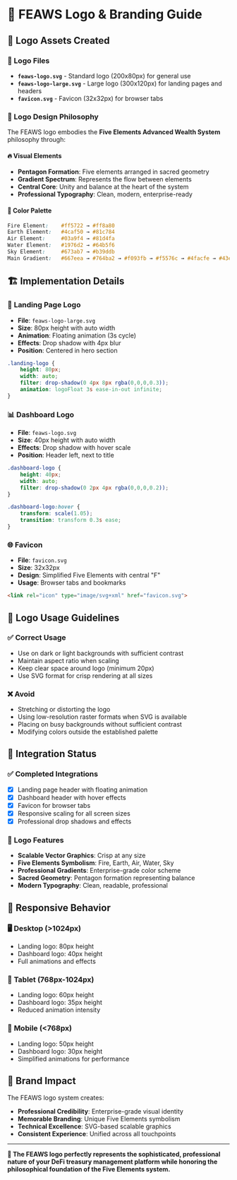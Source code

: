 # 🎨 FEAWS Logo & Branding Guide

## 🌟 Logo Assets Created

### 📁 Logo Files
- **`feaws-logo.svg`** - Standard logo (200x80px) for general use
- **`feaws-logo-large.svg`** - Large logo (300x120px) for landing pages and headers
- **`favicon.svg`** - Favicon (32x32px) for browser tabs

### 🎯 Logo Design Philosophy

The FEAWS logo embodies the **Five Elements Advanced Wealth System** philosophy through:

#### 🔥 **Visual Elements**
- **Pentagon Formation**: Five elements arranged in sacred geometry
- **Gradient Spectrum**: Represents the flow between elements
- **Central Core**: Unity and balance at the heart of the system
- **Professional Typography**: Clean, modern, enterprise-ready

#### 🌈 **Color Palette**
```css
Fire Element:    #ff5722 → #ff8a80
Earth Element:   #4caf50 → #81c784  
Air Element:     #03a9f4 → #81d4fa
Water Element:   #1976d2 → #64b5f6
Sky Element:     #673ab7 → #b39ddb
Main Gradient:   #667eea → #764ba2 → #f093fb → #f5576c → #4facfe → #43e97b
```

## 🏗️ Implementation Details

### 🎨 **Landing Page Logo**
- **File**: `feaws-logo-large.svg`
- **Size**: 80px height with auto width
- **Animation**: Floating animation (3s cycle)
- **Effects**: Drop shadow with 4px blur
- **Position**: Centered in hero section

```css
.landing-logo {
    height: 80px;
    width: auto;
    filter: drop-shadow(0 4px 8px rgba(0,0,0,0.3));
    animation: logoFloat 3s ease-in-out infinite;
}
```

### 📊 **Dashboard Logo**
- **File**: `feaws-logo.svg`
- **Size**: 40px height with auto width
- **Effects**: Drop shadow with hover scale
- **Position**: Header left, next to title

```css
.dashboard-logo {
    height: 40px;
    width: auto;
    filter: drop-shadow(0 2px 4px rgba(0,0,0,0.2));
}

.dashboard-logo:hover {
    transform: scale(1.05);
    transition: transform 0.3s ease;
}
```

### 🌐 **Favicon**
- **File**: `favicon.svg`
- **Size**: 32x32px
- **Design**: Simplified Five Elements with central "F"
- **Usage**: Browser tabs and bookmarks

```html
<link rel="icon" type="image/svg+xml" href="favicon.svg">
```

## 🎯 Logo Usage Guidelines

### ✅ **Correct Usage**
- Use on dark or light backgrounds with sufficient contrast
- Maintain aspect ratio when scaling
- Keep clear space around logo (minimum 20px)
- Use SVG format for crisp rendering at all sizes

### ❌ **Avoid**
- Stretching or distorting the logo
- Using low-resolution raster formats when SVG is available
- Placing on busy backgrounds without sufficient contrast
- Modifying colors outside the established palette

## 🚀 **Integration Status**

### ✅ **Completed Integrations**
- [x] Landing page header with floating animation
- [x] Dashboard header with hover effects
- [x] Favicon for browser tabs
- [x] Responsive scaling for all screen sizes
- [x] Professional drop shadows and effects

### 🎨 **Logo Features**
- **Scalable Vector Graphics**: Crisp at any size
- **Five Elements Symbolism**: Fire, Earth, Air, Water, Sky
- **Professional Gradients**: Enterprise-grade color scheme
- **Sacred Geometry**: Pentagon formation representing balance
- **Modern Typography**: Clean, readable, professional

## 📱 **Responsive Behavior**

### 🖥️ **Desktop (>1024px)**
- Landing logo: 80px height
- Dashboard logo: 40px height
- Full animations and effects

### 📱 **Tablet (768px-1024px)**
- Landing logo: 60px height
- Dashboard logo: 35px height
- Reduced animation intensity

### 📱 **Mobile (<768px)**
- Landing logo: 50px height
- Dashboard logo: 30px height
- Simplified animations for performance

## 🎉 **Brand Impact**

The FEAWS logo system creates:
- **Professional Credibility**: Enterprise-grade visual identity
- **Memorable Branding**: Unique Five Elements symbolism
- **Technical Excellence**: SVG-based scalable graphics
- **Consistent Experience**: Unified across all touchpoints

---

**🌟 The FEAWS logo perfectly represents the sophisticated, professional nature of your DeFi treasury management platform while honoring the philosophical foundation of the Five Elements system.**
